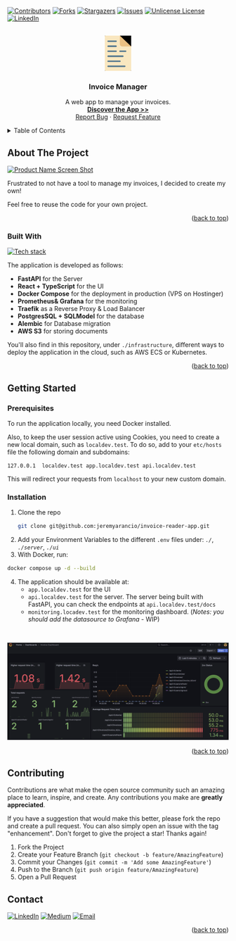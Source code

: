 <a id="readme-top"></a>

[![Contributors][contributors-shield]][contributors-url]
[![Forks][forks-shield]][forks-url]
[![Stargazers][stars-shield]][stars-url]
[![Issues][issues-shield]][issues-url]
[![Unlicense License][license-shield]][license-url]
[![LinkedIn][linkedin-shield]][linkedin-url]



<!-- PROJECT LOGO -->
<br />
<div align="center">
  <a href="https://github.com/jeremyarancio/invoice-reader-app">
    <img src="assets/logo.png" alt="Logo" width="60" height="80">
  </a>

  <h3 align="center">Invoice Manager</h3>

  <p align="center">
    A web app to manage your invoices.
    <br />
    <a href="https://app.myinvoicemanager.pro/"><strong>Discover the App >></strong></a>
    <br />
    <a href="https://github.com/jeremyarancio/invoice-reader-app/issues/new?labels=Bug&template=bug-report---.md">Report Bug</a>
    &middot;
    <a href="https://github.com/jeremyarancio/invoice-reader-app/issues/new?labels=enhancement&template=feature-request---.md">Request Feature</a>
  </p>
</div>



<!-- TABLE OF CONTENTS -->
<details>
  <summary>Table of Contents</summary>
  <ol>
    <li>
      <a href="#about-the-project">About The Project</a>
      <ul>
        <li><a href="#built-with">Built With</a></li>
      </ul>
    </li>
    <li>
      <a href="#getting-started">Getting Started</a>
      <ul>
        <li><a href="#prerequisites">Prerequisites</a></li>
        <li><a href="#installation">Installation</a></li>
      </ul>
    </li>
    <li><a href="#contributing">Contributing</a></li>
    <li><a href="#contact">Contact</a></li>
  </ol>
</details>



<!-- ABOUT THE PROJECT -->
## About The Project

[![Product Name Screen Shot](assets/Animation.gif)](assets/Animation.gif)

Frustrated to not have a tool to manage my invoices, I decided to create my own!

Feel free to reuse the code for your own project.

<p align="right">(<a href="#readme-top">back to top</a>)</p>


### Built With

[![Tech stack](https://skillicons.dev/icons?i=python,fastapi,postgres,typescript,react,bootstrap,vite,docker,prometheus,grafana,aws)](https://skillicons.dev)

The application is developed as follows: 

* **FastAPI** for the Server
* **React + TypeScript** for the UI
* **Docker Compose** for the deployment in production (VPS on Hostinger)
* **Prometheus& Grafana** for the monitoring
* **Traefik** as a Reverse Proxy & Load Balancer
* **PostgresSQL + SQLModel** for the database
* **Alembic** for Database migration
* **AWS S3** for storing documents

You'll also find in this repository, under `./infrastructure`, different ways to deploy the application in the cloud, such as AWS ECS or Kubernetes.

<p align="right">(<a href="#readme-top">back to top</a>)</p>


## Getting Started

### Prerequisites

To run the application locally, you need Docker installed.

Also, to keep the user session active using Cookies, you need to create a new local domain, such as `localdev.test`.
To do so, add to your `etc/hosts` file the following domain and subdomains: 

```
127.0.0.1  localdev.test app.localdev.test api.localdev.test
```

This will redirect your requests from `localhost` to your new custom domain.

### Installation

1. Clone the repo
   ```sh
   git clone git@github.com:jeremyarancio/invoice-reader-app.git
   ```
2. Add your Environment Variables to the different `.env` files under: *`./`*, *`./server`*, *`./ui`* 
3. With Docker, run:

```sh
docker compose up -d --build
```
4. The application should be available at:
    * `app.localdev.test` for the UI
    * `api.localdev.test` for the server. The server being built with FastAPI, you can check the endpoints at `api.localdev.test/docs`
    * `monitoring.locadev.test` for the monitoring dashboard. (*Notes: you should add the datasource to Grafana* - WIP)

<br>

![Monitoring](assets/monitoring.png)

<p align="right">(<a href="#readme-top">back to top</a>)</p>



<!-- CONTRIBUTING -->
## Contributing

Contributions are what make the open source community such an amazing place to learn, inspire, and create. Any contributions you make are **greatly appreciated**.

If you have a suggestion that would make this better, please fork the repo and create a pull request. You can also simply open an issue with the tag "enhancement".
Don't forget to give the project a star! Thanks again!

1. Fork the Project
2. Create your Feature Branch (`git checkout -b feature/AmazingFeature`)
3. Commit your Changes (`git commit -m 'Add some AmazingFeature'`)
4. Push to the Branch (`git push origin feature/AmazingFeature`)
5. Open a Pull Request



<!-- CONTACT -->
## Contact

[![LinkedIn](https://img.shields.io/badge/linkedin-%230077B5.svg?style=for-the-badge&logo=linkedin&logoColor=white)](https://www.linkedin.com/in/jeremy-arancio/)
[![Medium](https://img.shields.io/badge/Medium-12100E?style=for-the-badge&logo=medium&logoColor=white)](https://medium.com/@jeremyarancio)
[![Email](https://img.shields.io/badge/Gmail-D14836?style=for-the-badge&logo=gmail&logoColor=white)](mailto:jeremyarancio.freelance@gmail.com)



<p align="right">(<a href="#readme-top">back to top</a>)</p>



<!-- MARKDOWN LINKS & IMAGES -->
<!-- https://www.markdownguide.org/basic-syntax/#reference-style-links -->
[contributors-shield]: https://img.shields.io/github/contributors/jeremyarancio/invoice-reader-app?style=for-the-badge
[contributors-url]: https://github.com/jeremyarancio/invoice-reader-app/graphs/contributors
[forks-shield]: https://img.shields.io/github/forks/jeremyarancio/invoice-reader-app?style=for-the-badge
[forks-url]: https://github.com/jeremyarancio/invoice-reader-app/network/members
[stars-shield]: https://img.shields.io/github/stars/jeremyarancio/invoice-reader-app.svg?style=for-the-badge
[stars-url]: https://github.com/jeremyarancio/invoice-reader-app/stargazers
[issues-shield]: https://img.shields.io/github/issues/jeremyarancio/invoice-reader-app.svg?style=for-the-badge
[issues-url]: https://github.com/jeremyarancio/invoice-reader-app/issues
[license-shield]: https://img.shields.io/github/license/jeremyarancio/invoice-reader-app.svg?style=for-the-badge
[license-url]: https://github.com/jeremyarancio/invoice-reader-app/blob/master/LICENSE.txt
[linkedin-shield]: https://img.shields.io/badge/-LinkedIn-black.svg?style=for-the-badge&logo=linkedin&colorB=555
[linkedin-url]: https://www.linkedin.com/in/jeremy-arancio/

